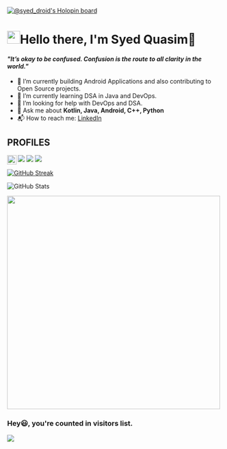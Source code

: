 [![@syed_droid's Holopin board](https://holopin.me/syed_droid)](https://holopin.io/@syed_droid)

<p>
  <h1 align="left"><img src="https://emojis.slackmojis.com/emojis/images/1531849430/4246/blob-sunglasses.gif?1531849430" width="30"/><b>Hello there, I'm Syed Quasim👋</b></h1>
</p>

<p>
  <h4 align="left"><b><i>"It’s okay to be confused. Confusion is the route to all clarity in the world."</i></b></h4>
</p>


- 🔭 I’m currently building Android Applications and also contributing to Open Source projects.<br>
- 🌱 I’m currently learning DSA in Java and DevOps.<br>
- 🤔 I’m looking for help with DevOps and DSA.<br>
- 💬 Ask me about **Kotlin, Java, Android, C++, Python**
- 📬 How to reach me: <a href="www.linkedin.com/in/syedmdquasim-3008"> LinkedIn </a>

## PROFILES

<p>
<a href="https://www.linkedin.com/in/syedmdquasim-3008/"><img src="https://img.shields.io/badge/LinkedIn-0077B5?style=for-the-badge&logo=linkedin&logoColor=white"></a>
<a href="mailto:smquasim016@gmail.com"><img src="https://img.shields.io/badge/Gmail-D14836?style=for-the-badge&logo=gmail&logoColor=white"></a>
<a href="https://twitter.com/iam_quasim"><img src="https://img.shields.io/badge/Twitter-1DA1F2?style=for-the-badge&logo=twitter&logoColor=white"></a> 
  <a href="https://discord.com/channels/@me/Quasim#0851">
  <img align="left" alt="Quasim's Discord" width="22px" src="https://raw.githubusercontent.com/peterthehan/peterthehan/master/assets/discord.svg" />
    
</p>

[![GitHub Streak](http://github-readme-streak-stats.herokuapp.com?user=HawkItzme&theme=aura&date_format=j%20M%5B%20Y%5D)](https://git.io/streak-stats)

![GitHub Stats](https://github-readme-stats.vercel.app/api?username=HawkItzme&theme=aura&show_icons=true)

<div align="left">
<img src="https://github-readme-stats.vercel.app/api/top-langs/?username=HawkItzme&layout=compact&theme=aura&count_private=true" /width=498>
</div>

### Hey😃, you're counted  in visitors list. 

  <img src="https://profile-counter.glitch.me/HawkItzme/count.svg" />
</div>

<!---
HawkItzme/HawkItzme is a ✨ special ✨ repository because its `README.md` (this file) appears on your GitHub profile.
You can click the Preview link to take a look at your changes.
--->
